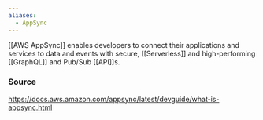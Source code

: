 ```yaml
---
aliases:
  - AppSync
---
```

[[AWS AppSync]] enables developers to connect their applications and services to data and events with secure, [[Serverless]] and high-performing [[GraphQL]] and Pub/Sub [[API]]s. 

### Source
https://docs.aws.amazon.com/appsync/latest/devguide/what-is-appsync.html